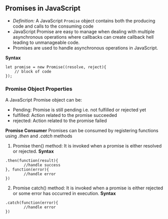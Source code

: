 ## Promises in JavaScript

- _Definition:_ A JavaScript `Promise` object contains both the producing code and calls to the consuming code
- JavaScript Promise are easy to manage when dealing with multiple asynchronous operations where callbacks can create callback hell leading to unmanageable code.
- Promises are used to handle asynchronous operations in JavaScript.

**Syntax**

```
let promise = new Promise((resolve, reject){
    // block of code
});
```

### Promise Object Properties

A JavaScript Promise object can be:

- Pending: Promise is still pending i.e. not fulfilled or rejected yet
- fulfilled: Action related to the promise succeeded
- rejected: Action related to the promise failed

**Promise Consumer** Promises can be consumed by registering functions using _.then_ and _.catch_ methods

1. Promise then() method: It is invoked when a promise is either resolved or rejected.
   **Syntax**

```
.then(function(result){
        //handle success
}, function(error){
        //handle error
})
```

2. Promise catch() method: It is invoked when a promise is either rejected or some error has occurred in execution.
   **Syntax**

```
.catch(function(error){
        //handle error
})
```
